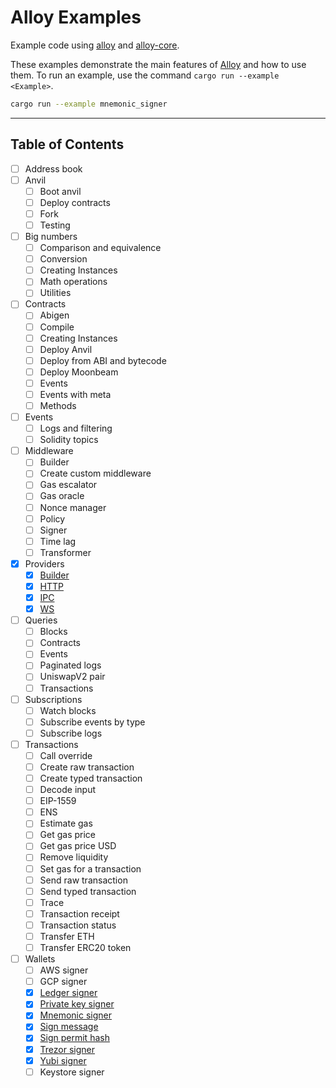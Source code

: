 # Alloy Examples

Example code using [alloy](https://github.com/alloy-rs/alloy) and [alloy-core](https://github.com/alloy-rs/core).

These examples demonstrate the main features of [Alloy](https://github.com/alloy-rs/alloy) and how to use them. 
To run an example, use the command `cargo run --example <Example>`.

```sh
cargo run --example mnemonic_signer
```

---

## Table of Contents

- [ ] Address book
- [ ] Anvil
    - [ ] Boot anvil
    - [ ] Deploy contracts
    - [ ] Fork
    - [ ] Testing
- [ ] Big numbers
    - [ ] Comparison and equivalence
    - [ ] Conversion
    - [ ] Creating Instances
    - [ ] Math operations
    - [ ] Utilities
- [ ] Contracts
    - [ ] Abigen
    - [ ] Compile
    - [ ] Creating Instances
    - [ ] Deploy Anvil
    - [ ] Deploy from ABI and bytecode
    - [ ] Deploy Moonbeam
    - [ ] Events
    - [ ] Events with meta
    - [ ] Methods
- [ ] Events
  - [ ] Logs and filtering
  - [ ] Solidity topics
- [ ] Middleware
  - [ ] Builder
  - [ ] Create custom middleware
  - [ ] Gas escalator
  - [ ] Gas oracle
  - [ ] Nonce manager
  - [ ] Policy
  - [ ] Signer
  - [ ] Time lag
  - [ ] Transformer
- [x] Providers
  - [x] [Builder](./examples/providers/examples/builder.rs)
  - [x] [HTTP](./examples/providers/examples/http.rs)
  - [x] [IPC](./examples/providers/examples/ipc.rs)
  - [x] [WS](./examples/providers/examples/ws.rs)
- [ ] Queries
  - [ ] Blocks
  - [ ] Contracts
  - [ ] Events
  - [ ] Paginated logs
  - [ ] UniswapV2 pair
  - [ ] Transactions
- [ ] Subscriptions
  - [ ] Watch blocks
  - [ ] Subscribe events by type
  - [ ] Subscribe logs
- [ ] Transactions
  - [ ] Call override
  - [ ] Create raw transaction
  - [ ] Create typed transaction
  - [ ] Decode input
  - [ ] EIP-1559
  - [ ] ENS
  - [ ] Estimate gas
  - [ ] Get gas price
  - [ ] Get gas price USD
  - [ ] Remove liquidity
  - [ ] Set gas for a transaction
  - [ ] Send raw transaction
  - [ ] Send typed transaction
  - [ ] Trace
  - [ ] Transaction receipt
  - [ ] Transaction status
  - [ ] Transfer ETH
  - [ ] Transfer ERC20 token
- [ ] Wallets
  - [ ] AWS signer
  - [ ] GCP signer
  - [x] [Ledger signer](./examples/wallets/examples/ledger_signer.rs)
  - [x] [Private key signer](./examples/wallets/examples/private_key_signer.rs)
  - [x] [Mnemonic signer](./examples/wallets/examples/mnemonic_signer.rs)
  - [x] [Sign message](./examples/wallets/examples/sign_message.rs)
  - [x] [Sign permit hash](./examples/wallets/examples/sign_permit_hash.rs)
  - [x] [Trezor signer](./examples/wallets/examples/trezor_signer.rs)
  - [x] [Yubi signer](./examples/wallets/examples/yubi_signer.rs)
  - [ ] Keystore signer